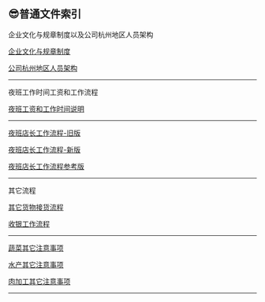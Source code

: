 ## 😎普通文件索引 <!-- {docsify-ignore-all} -->


企业文化与规章制度以及公司杭州地区人员架构

[企业文化与规章制度](../common/企业文化与规章制度.md)

[公司杭州地区人员架构](../common/公司杭州地区人员架构.md)

----

夜班工作时间工资和工作流程

[夜班工资和工作时间说明](../common/夜班工作时间工资和工作流程.md)

----

[夜班店长工作流程-旧版](../common/夜班店长工作流程-旧版.md)

[夜班店长工作流程-新版](../common/夜班店长工作流程-新版.md)

[夜班店长工作流程参考版](../common/夜班店长工作流程-参考.md)

----

其它流程

[其它货物接货流程](../common/其它货物接货流程.md)

[收银工作流程](../common/收银工作流程.md)

----

[蔬菜其它注意事项](../common/蔬菜其它注意事项.md)

[水产其它注意事项](../common/水产其它注意事项.md)

[肉加工其它注意事项](../common/肉加工其它注意事项.md)

----
